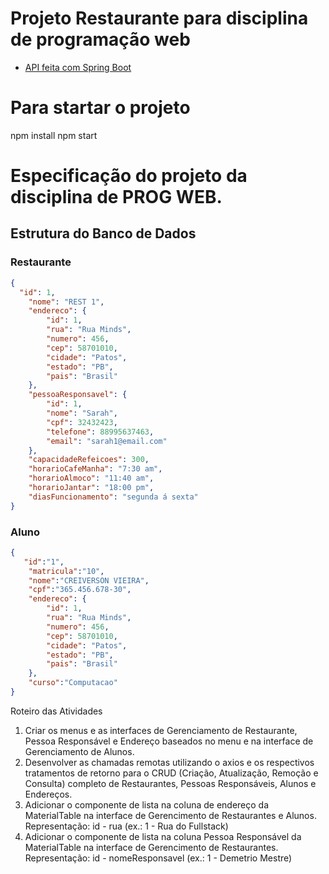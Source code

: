 # Projeto Restaurante para disciplina de programação web
- [API feita com Spring Boot ](https://github.com/ViniciusNobrega21/restaurante-api)
# Para startar o projeto
npm install
npm start 

# Especificação do projeto da disciplina de PROG WEB.
## Estrutura do Banco de Dados

### Restaurante
```json
{
  "id": 1,
    "nome": "REST 1",
    "endereco": {
        "id": 1,
        "rua": "Rua Minds",
        "numero": 456,
        "cep": 58701010,
        "cidade": "Patos",
        "estado": "PB",
        "pais": "Brasil"
    },
    "pessoaResponsavel": {
        "id": 1,
        "nome": "Sarah",
        "cpf": 32432423,
        "telefone": 88995637463,
        "email": "sarah1@email.com"
    },
    "capacidadeRefeicoes": 300,
    "horarioCafeManha": "7:30 am",
    "horarioAlmoco": "11:40 am",
    "horarioJantar": "18:00 pm",
    "diasFuncionamento": "segunda á sexta"
}
```
### Aluno
```json
{
   "id":"1",
    "matricula":"10",
    "nome":"CREIVERSON VIEIRA",
    "cpf":"365.456.678-30",
    "endereco": {
        "id": 1,
        "rua": "Rua Minds",
        "numero": 456,
        "cep": 58701010,
        "cidade": "Patos",
        "estado": "PB",
        "pais": "Brasil"
    },
    "curso":"Computacao"
}
```

Roteiro das Atividades
1. Criar os menus e as interfaces de Gerenciamento de Restaurante, Pessoa
Responsável e Endereço baseados no menu e na interface de
Gerenciamento de Alunos.
2. Desenvolver as chamadas remotas utilizando o axios e os respectivos
tratamentos de retorno para o CRUD (Criação, Atualização, Remoção e
Consulta) completo de Restaurantes, Pessoas Responsáveis, Alunos e
Endereços.
3. Adicionar o componente de lista na coluna de endereço da MaterialTable na
interface de Gerencimento de Restaurantes e Alunos. Representação: id - rua
(ex.: 1 - Rua do Fullstack)
4. Adicionar o componente de lista na coluna Pessoa Responsável da
MaterialTable na interface de Gerencimento de Restaurantes.
Representação: id - nomeResponsavel (ex.: 1 - Demetrio Mestre)